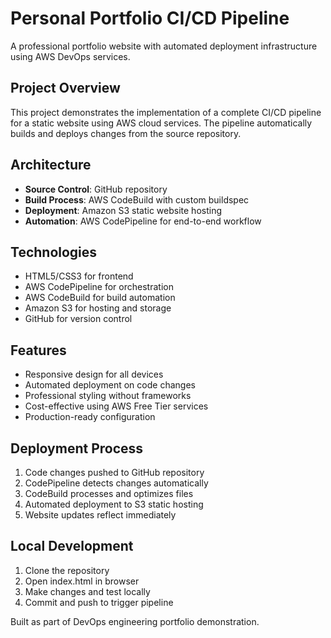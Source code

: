 # Personal Portfolio CI/CD Pipeline

A professional portfolio website with automated deployment infrastructure using AWS DevOps services.

## Project Overview

This project demonstrates the implementation of a complete CI/CD pipeline for a static website using AWS cloud services. The pipeline automatically builds and deploys changes from the source repository.

## Architecture

- **Source Control**: GitHub repository
- **Build Process**: AWS CodeBuild with custom buildspec
- **Deployment**: Amazon S3 static website hosting  
- **Automation**: AWS CodePipeline for end-to-end workflow

## Technologies

- HTML5/CSS3 for frontend
- AWS CodePipeline for orchestration
- AWS CodeBuild for build automation
- Amazon S3 for hosting and storage
- GitHub for version control

## Features

- Responsive design for all devices
- Automated deployment on code changes
- Professional styling without frameworks
- Cost-effective using AWS Free Tier services
- Production-ready configuration

## Deployment Process

1. Code changes pushed to GitHub repository
2. CodePipeline detects changes automatically
3. CodeBuild processes and optimizes files
4. Automated deployment to S3 static hosting
5. Website updates reflect immediately

## Local Development

1. Clone the repository
2. Open index.html in browser
3. Make changes and test locally
4. Commit and push to trigger pipeline

Built as part of DevOps engineering portfolio demonstration.
